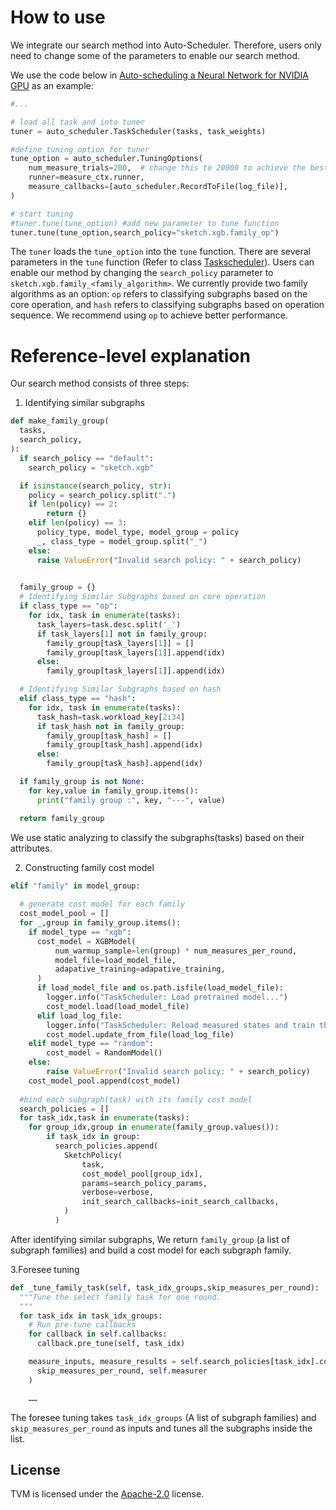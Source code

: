 # How to use
[guide-level-explanation]: #guide-level-explanation

We integrate our search method into Auto-Scheduler. Therefore, users only need to change some of the parameters to enable our search method.

We use the code below in [Auto-scheduling a Neural Network for NVIDIA GPU](https://tvm.apache.org/docs/how_to/tune_with_autoscheduler/tune_network_cuda.html#begin-tuning) as an example:

```python
#...

# load all task and into tuner
tuner = auto_scheduler.TaskScheduler(tasks, task_weights)

#define tuning option for tuner
tune_option = auto_scheduler.TuningOptions(
    num_measure_trials=200,  # change this to 20000 to achieve the best performance
    runner=measure_ctx.runner,
    measure_callbacks=[auto_scheduler.RecordToFile(log_file)],
)

# start tuning
#tuner.tune(tune_option) #add new parameter to tune function 
tuner.tune(tune_option,search_policy="sketch.xgb.family_op")

```

The `tuner` loads the `tune_option` into the `tune` function. There are several parameters in the `tune` function (Refer to class [Taskscheduler](https://tvm.apache.org/docs/reference/api/python/auto_scheduler.html?highlight=taskscheduler#tvm.auto_scheduler.TaskScheduler)). Users can enable our method by changing the `search_policy` parameter to `sketch.xgb.family_<family_algorithm>`. We currently provide two family algorithms as an option: `op` refers to classifying subgraphs based on the core operation, and `hash` refers to classifying subgraphs based on operation sequence. We recommend using `op` to achieve better performance.

# Reference-level explanation
[reference-level-explanation]: #reference-level-explanation

Our search method consists of three steps:

1. Identifying similar subgraphs
```python
def make_family_group(
  tasks,
  search_policy,
):
  if search_policy == "default":
    search_policy = "sketch.xgb"

  if isinstance(search_policy, str):
    policy = search_policy.split(".")
    if len(policy) == 2:
        return {}
    elif len(policy) == 3:
      policy_type, model_type, model_group = policy
      _, class_type = model_group.split("_")
    else:
      raise ValueError("Invalid search policy: " + search_policy)
      

  family_group = {}
  # Identifying Similar Subgraphs based on core operation
  if class_type == "op":
    for idx, task in enumerate(tasks):
      task_layers=task.desc.split('_')
      if task_layers[1] not in family_group:
        family_group[task_layers[1]] = []
        family_group[task_layers[1]].append(idx)
      else:
        family_group[task_layers[1]].append(idx)

  # Identifying Similar Subgraphs based on hash
  elif class_type == "hash":
    for idx, task in enumerate(tasks):
      task_hash=task.workload_key[2:34]
      if task_hash not in family_group:
        family_group[task_hash] = []
        family_group[task_hash].append(idx)
      else:
        family_group[task_hash].append(idx)

  if family_group is not None:
    for key,value in family_group.items():
      print("family group :", key, "---", value)

  return family_group

```

We use static analyzing to classify the subgraphs(tasks) based on their attributes. 

2. Constructing family cost model
```python
elif "family" in model_group:
  
  # generate cost model for each family
  cost_model_pool = []
  for _,group in family_group.items():
    if model_type == "xgb":
      cost_model = XGBModel(
          num_warmup_sample=len(group) * num_measures_per_round,
          model_file=load_model_file,
          adapative_training=adapative_training,
      )
      if load_model_file and os.path.isfile(load_model_file):
        logger.info("TaskScheduler: Load pretrained model...")
        cost_model.load(load_model_file)
      elif load_log_file:
        logger.info("TaskScheduler: Reload measured states and train the model...")
        cost_model.update_from_file(load_log_file)
    elif model_type == "random":
        cost_model = RandomModel()
    else:
        raise ValueError("Invalid search policy: " + search_policy)
    cost_model_pool.append(cost_model)
  
  #bind each subgraph(task) with its family cost model
  search_policies = []
  for task_idx,task in enumerate(tasks):
    for group_idx,group in enumerate(family_group.values()):
        if task_idx in group:
          search_policies.append(
            SketchPolicy(
                task,
                cost_model_pool[group_idx],
                params=search_policy_params,
                verbose=verbose,
                init_search_callbacks=init_search_callbacks,
            )
          )

```

After identifying similar subgraphs, We return `family_group` (a list of subgraph families) and build a cost model for each subgraph family.

3.Foresee tuning

```python
def _tune_family_task(self, task_idx_groups,skip_measures_per_round):
  """Tune the select family task for one round.
  """
  for task_idx in task_idx_groups:
    # Run pre-tune callbacks
    for callback in self.callbacks:
      callback.pre_tune(self, task_idx)

    measure_inputs, measure_results = self.search_policies[task_idx].continue_search_one_round(
      skip_measures_per_round, self.measurer
    )

    ……
```

The foresee tuning takes `task_idx_groups` (A list of subgraph families) and `skip_measures_per_round` as inputs and tunes all the subgraphs inside the list. 

License
-------
TVM is licensed under the [Apache-2.0](LICENSE) license.
